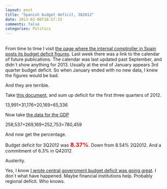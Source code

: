 ```yaml
---
layout: post
title: "Spanish budget deficit, 3Q2012"
date: 2013-02-06T18:57:33
comments: false
categories: Politics
---
```


<br />From time to time I visit <a href="http://www.igae.pap.minhap.gob.es/sitios/igae/en-GB/InformesCuentas/Informes/Paginas/publicaciones.aspx">the page where the internal comptroller in Spain posts its budget deficit figures</a>. Last week there was a link to the calendar of future publications. The calendar was last updated past September, and didn´t show anything for 2013. Usually at the end of January appears 3rd quarter budget deficit. So when January ended with no new data, I knew the figures would be bad.


And they are terrible.


Take <a href="http://www.igae.pap.minhap.gob.es/sitios/igae/es-ES/InformesCuentas/Informes/Documents/Cap-Trim/3T%20AAPP_2012.pdf">this document</a>, and sum up deficit for the first three quarters of 2012.


13,991+31,176+20,169=65,336


Now take&nbsp;<a href="http://www.ine.es/en/daco/daco42/daco4214/tabcntr_en.xls">the data for the GDP</a>


258,537+269,169+252,753=780,459


And now get the percentage.


Budget deficit for 3Q2012 was<b><span style="color: red; font-size: large;"> 8.37%</span></b>. Down from 8.54% 2Q2012. And a commitment of 6.3% in Q42012


Austerity.


Yes, I know <a href="http://gonfva.blogspot.co.uk/2012/12/spanish-budget-deficit-what-if.html">I wrote central government budget deficit was going great</a>. I don´t what have happened. Maybe financial institutions help. Probably regional deficit. Who knows.
